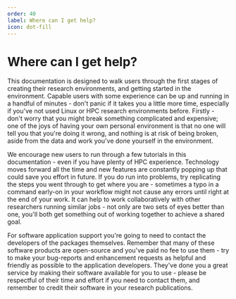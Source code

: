 ```yaml
---
order: 40
label: Where can I get help?
icon: dot-fill
---
```


# Where can I get help?


This documentation is designed to walk users through the first stages of creating their research environments, and getting started in the environment. Capable users with some experience can be up and running in a handful of minutes - don't panic if it takes you a little more time, especially if you've not used Linux or HPC research environments before. Firstly - don't worry that you might break something complicated and expensive; one of the joys of having your own personal environment is that no one will tell you that you're doing it wrong, and nothing is at risk of being broken, aside from the data and work you've done yourself in the environment. 

We encourage new users to run through a few tutorials in this documentation - even if you have plenty of HPC experience. Technology moves forward all the time and new features are constantly popping up that could save you effort in future. If you do run into problems, try replicating the steps you went through to get where you are - sometimes a typo in a command early-on in your workflow might not cause any errors until right at the end of your work. It can help to work collaboratively with other researchers running similar jobs - not only are two sets of eyes better than one, you'll both get something out of working together to achieve a shared goal.

For software application support you're going to need to contact the developers of the packages themselves. Remember that many of these software products are open-source and you've paid no fee to use them - try to make your bug-reports and enhancement requests as helpful and friendly as possible to the application developers. They've done you a great service by making their software available for you to use - please be respectful of their time and effort if you need to contact them, and remember to credit their software in your research publications. 


